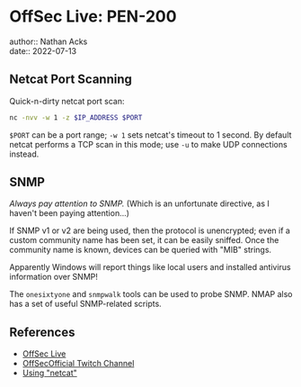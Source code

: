 # OffSec Live: PEN-200

author:: Nathan Acks  
date:: 2022-07-13

## Netcat Port Scanning

Quick-n-dirty netcat port scan:

```bash
nc -nvv -w 1 -z $IP_ADDRESS $PORT
```

`$PORT` can be a port range; `-w 1` sets netcat's timeout to 1 second. By default netcat performs a TCP scan in this mode; use `-u` to make UDP connections instead.

## SNMP

*Always pay attention to SNMP.* (Which is an unfortunate directive, as I haven't been paying attention...)

If SNMP v1 or v2 are being used, then the protocol is unencrypted; even if a custom community name has been set, it can be easily sniffed. Once the community name is known, devices can be queried with "MIB" strings.

Apparently Windows will report things like local users and installed antivirus information over SNMP!

The `onesixtyone` and `snmpwalk` tools can be used to probe SNMP. NMAP also has a set of useful SNMP-related scripts.

## References

* [OffSec Live](https://www.offensive-security.com/offsec/offsec-live/)
* [OffSecOfficial Twitch Channel](https://www.twitch.tv/offsecofficial)
* [Using "netcat"](../notes/netcat.md)
